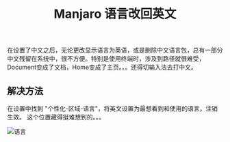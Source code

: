 ﻿---
slug: 20210128
title: Manjaro 语言改回英文
authors: mcx
tags: [技术, Linux]
---

在设置了中文之后，无论更改显示语言为英语，或是删除中文语言包，总有一部分中文残留在系统中，很不方便。特别是使用终端时，涉及到路径就很难受，Document变成了文档，Home变成了主页。。。还得切输入法去打中文。

## 解决方法

在设置中找到 "个性化-区域-语言"，将英文设置为最想看到和使用的语言，注销生效。
这个位置藏得挺难想到的。。。

![语言](https://img-blog.csdnimg.cn/20210128204344453.png?x-oss-process=image/watermark,type_ZmFuZ3poZW5naGVpdGk,shadow_10,text_aHR0cHM6Ly9ibG9nLmNzZG4ubmV0L3UwMTQ0MTgyNjc=,size_16,color_FFFFFF,t_70)

